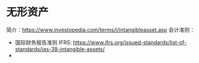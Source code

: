 # 无形资产

简介：https://www.investopedia.com/terms/i/intangibleasset.asp
会计准则：
  - 国际财务报告准则 IFRS: https://www.ifrs.org/issued-standards/list-of-standards/ias-38-intangible-assets/
  - 
